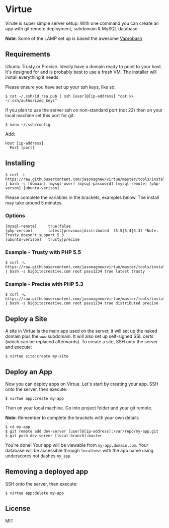 # Virtue

Virute is super simple server setup. With one command you can create an app with git remote deployment, subdomain & MySQL database

**Note**: Some of the LAMP set up is based the awesome [Vaprobash](https://github.com/fideloper/Vaprobash)  

## Requirements

Ubuntu Trusty or Precise. Ideally have a domain ready to point to your host. It's designed for and is probably best to use a fresh VM. The installer will install everything it needs.

Please ensure you have set up your ssh keys, like so:

    $ cat ~/.ssh/id_rsa.pub | ssh [user]@[ip-address] "cat >> ~/.ssh/authorized_keys"

If you plan to use the server ssh on non-standard port (not 22) then on your local machine set this port for git:

    $ nano ~/.ssh/config

Add:

    Host [ip-address]
      Port [port]


## Installing

    $ curl -L https://raw.githubusercontent.com/jasonagnew/virtue/master/tools/install.sh | bash -s [domain] [mysql-user] [mysql-password] [mysql-remote] [php-verson] [ubuntu-verison]

Please complete the variables in the brackets, examples below. The install may take around 5 minutes.

### Options

    [mysql-remote]     true|false
    [php-verson]       latest|previous|distributed  (5.5|5.4|5.3) *Note: Trusty doesn't support 5.3
    [ubuntu-verison]   trusty|precise

### Example - Trusty with PHP 5.5

    $ curl -L https://raw.githubusercontent.com/jasonagnew/virtue/master/tools/install.sh | bash -s bigbitecreative.com root pass1234 true latest trusty

### Example - Precise with PHP 5.3

    $ curl -L https://raw.githubusercontent.com/jasonagnew/virtue/master/tools/install.sh | bash -s bigbitecreative.com root pass1234 true distributed precise

## Deploy a Site

A site in Virtue is the main app used on the server, it will set up the naked domain plus the `www` subdomain. It will also set up self-signed SSL certs (which can be replaced afterwards). To create a site, SSH onto the server and execute:

    $ virtue site:create my-site

## Deploy an App

Now you can deploy apps on Virtue. Let's start by creating your app. SSH onto the server, then execute:

    $ virtue app:create my-app


Then on your local machine. Go into project folder and your git remote.

**Note**: Remember to complete the brackets with your own details

    $ cd my-app
    $ git remote add dev-server [user]@[ip-address]:/var/repo/my-app.git
    $ git push dev-server [local-branch]:master

You're done! Your app will be viewable from `my-app.domain.com`. Your database will be accessible through `localhost` with the app name using underscores not dashes `my_app`


## Removing a deployed app

SSH onto the server, then execute:

    $ virtue app:delete my-app

## License

MIT
